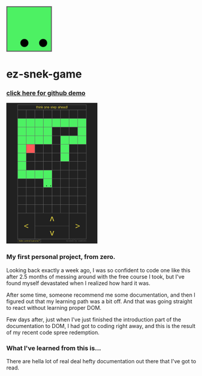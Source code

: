 <img src="https://github.com/suntoes/ez-snek-game/blob/master/resources/logo.png" alt="snek logo" width="120"/>

# ez-snek-game

### [click here for github demo](https://suntoes.github.io/ez-snek-game/)

<img src="https://github.com/suntoes/ez-snek-game/blob/master/resources/gameplay.png" alt="gameplay" width="240"/>

### My first personal project, from zero.
Looking back exactly a week ago, I was so confident to code one like this after 2.5 months of messing around with the free course I took, but I've found myself devastated when I realized how hard it was. 

After some time, someone recommend me some documentation, and then I figured out that my learning path was a bit off. And that was going straight to react without learning proper DOM. 

Few days after, just when I've just finished the introduction part of the documentation to DOM, I had got to coding right away, and this is the result of my recent code spree redemption.

### What I've learned from this is...
There are hella lot of real deal hefty documentation out there that I've got to read.
